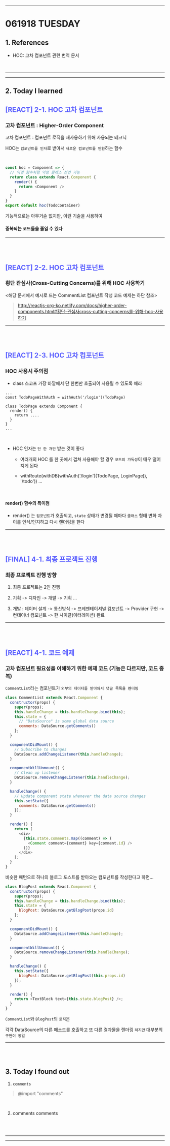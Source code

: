 - - - 
<!-- *********8************날짜****************************** -->
# 061918 TUESDAY  


## <strong> 1. References </strong>

- HOC: 고차 컴포넌트 관련 번역 문서 









<br>

____
____


## <strong> 2. Today I learned </strong>


<!-- *********************첫번째 제목********************** -->
## <span style="color:#595EFF"> [REACT] 2-1. HOC 고차 컴포넌트 </span>    

### 고차 컴포넌트 : Higher-Order Component

고차 컴포넌트 : 컴포넌트 로직을 재사용하기 위해 사용되는 테크닉


HOC는 `컴포넌트를 인자`로 받아서 `새로운 컴포넌트를 반환`하는 함수



<br />

```js
const hoc = Component => {
  // 익명 함수처럼 익명 클래스 선언 가능
  return class extends React.Component {
    render() {
      return <Component />
    }
  }
}
export default hoc(TodoContainer)
```


기능적으로는 아무거솓 없지만, 이런 기술을 사용하여

#### 중복되는 코드들을 줄일 수 있다




____

<br></br>

<!-- *********************첫번째 제목********************** -->
## <span style="color:#595EFF"> [REACT] 2-2. HOC 고차 컴포넌트 </span> 

### 횡단 관심사(Cross-Cutting Concerns)를 위해 HOC 사용하기


<해당 문서에서 예시로 드는 CommentList 컴포넌트 작성 코드 예제는 하단 참조>


> http://reactjs-org-ko.netlify.com/docs/higher-order-components.html#횡단-관심사cross-cutting-concerns를-위해-hoc-사용하기









____

<br></br>

<!-- *********************첫번째 제목********************** -->
## <span style="color:#595EFF"> [REACT] 2-3. HOC 고차 컴포넌트 </span> 

### HOC 사용시 주의점

- class 스코프 가장 바깥에서 단 한번만 호출되어 사용될 수 있도록 해라

```
...
const TodoPageWithAuth = withAuth('/login')(TodoPage)

class TodoPage extends Component {
  render() {
    return ....
  }
}
...
```

<br />


- HOC 인자는 `단 한 개만` 받는 것이 좋다 

  - 여러개의 HOC 를 한 곳에서 겹쳐 사용해야 할 경우 `코드의 가독성`이 매우 떨어지게 된다

  - withRoute(withDB(withAuth('/login')(TodoPage, LoginPage)), '/todo'))  ... 


<br />

#### render() 함수의 특이점 

- render() 는 `컴포넌트`가 호출되고, `state` 상태가 변경될 때마다 `클래스` 형태 변화 차이를 인식/인지하고 다시 랜더링을 한다









____

<br></br>

<!-- *********************첫번째 제목********************** -->
## <span style="color:#595EFF"> [FINAL] 4-1. 최종 프로젝트 진행 </span> 

### 최종 프로젝트 진행 방향 


1. 최종 프로젝트는 2인 진행

  1. 기획 -> 디자인 -> 개발 -> 기획 ...

  2. 개발 : 데이터 설계 -> 통신방식 -> 프레젠테이셔널 컴포넌트 -> Provider 구현 -> 컨테이너 컴포넌트 -> 한 사이클(이터레이션) 완료















____

<br></br>

<!-- *********************첫번째 제목********************** -->
## <span style="color:#595EFF"> [REACT] 4-1. 코드 예제 </span> 

### 고차 컴포넌트 필요성을 이해하기 위한 예제 코드 (기능은 다르지만, 코드 중복)


`CommentList`라는 컴포넌트가 `외부의 데이터를 받아와서 댓글 목록을 렌더링`

```js
class CommentList extends React.Component {
  constructor(props) {
    super(props);
    this.handleChange = this.handleChange.bind(this);
    this.state = {
      // "DataSource" is some global data source
      comments: DataSource.getComments()
    };
  }

  componentDidMount() {
    // Subscribe to changes
    DataSource.addChangeListener(this.handleChange);
  }

  componentWillUnmount() {
    // Clean up listener
    DataSource.removeChangeListener(this.handleChange);
  }

  handleChange() {
    // Update component state whenever the data source changes
    this.setState({
      comments: DataSource.getComments()
    });
  }

  render() {
    return (
      <div>
        {this.state.comments.map((comment) => (
          <Comment comment={comment} key={comment.id} />
        ))}
      </div>
    );
  }
}
```
비슷한 패턴으로 하나의 블로그 포스트를 받아오는 컴포넌트를 작성한다고 하면...


```js
class BlogPost extends React.Component {
  constructor(props) {
    super(props);
    this.handleChange = this.handleChange.bind(this);
    this.state = {
      blogPost: DataSource.getBlogPost(props.id)
    };
  }

  componentDidMount() {
    DataSource.addChangeListener(this.handleChange);
  }

  componentWillUnmount() {
    DataSource.removeChangeListener(this.handleChange);
  }

  handleChange() {
    this.setState({
      blogPost: DataSource.getBlogPost(this.props.id)
    });
  }

  render() {
    return <TextBlock text={this.state.blogPost} />;
  }
}
```

`CommentList`와 `BlogPost`의 `로직`은

각각 DataSource의 다른 메소드를 호출하고 또 다른 결과물을 렌더링 `하지만` 대부분의 `구현이 동일`







____


<br></br>
## <strong> 3. Today I found out </strong>

1. `comments`

> @import "comments"

<br>

2. comments comments



<br></br>

___
___